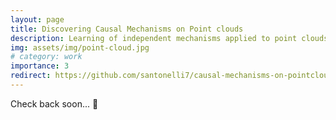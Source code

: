 ```yaml
---
layout: page
title: Discovering Causal Mechanisms on Point clouds
description: Learning of independent mechanisms applied to point clouds in a causal fashion.
img: assets/img/point-cloud.jpg
# category: work
importance: 3
redirect: https://github.com/santonelli7/causal-mechanisms-on-pointclouds
---
```


Check back soon... :eyes:
